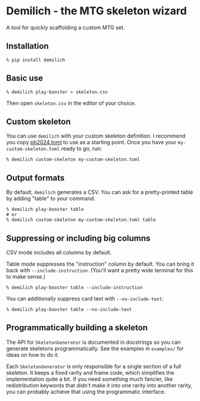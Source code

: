 # Demilich - the MTG skeleton wizard

A tool for quickly scaffolding a custom MTG set.

## Installation

```shell
% pip install demilich
```

## Basic use

```shell
% demilich play-booster > skeleton.csv
```

Then open `skeleton.csv` in the editor of your choice.

## Custom skeleton

You can use `demilich` with your custom skeleton definition.
I recommend you copy [pb2024.toml](src/demilich/data/pb2024.toml) to use as a starting point.
Once you have your `my-custom-skeleton.toml` ready to go, run:

```shell
% demilich custom-skeleton my-custom-skeleton.toml
```

## Output formats

By default, `demilich` generates a CSV.
You can ask for a pretty-printed table by adding "table" to your command.

```shell
% demilich play-booster table
# or
% demilich custom-skeleton my-custom-skeleton.toml table
```

## Suppressing or including big columns

CSV mode includes all columns by default.

Table mode suppresses the "instruction" column by default.
You can bring it back with `--include-instruction`.
(You'll want a pretty wide terminal for this to make sense.)

```shell
% demilich play-booster table --include-instruction
```

You can additionally suppress card text with `--no-include-text`:

```shell
% demilich play-booster table --no-include-text
```

## Programmatically building a skeleton

The API for `SkeletonGenerator` is documented in docstrings so you can generate skeletons programmatically.
See the examples in `examples/` for ideas on how to do it.

Each `SkeletonGenerator` is only responsible for a single section of a full skeleton.
It keeps a fixed rarity and frame code, which simplifies the implementation quite a bit.
If you need something much fancier, like redistribution keywords that didn't make it into one rarity into another rarity, you can probably achieve that using the programmatic interface.
